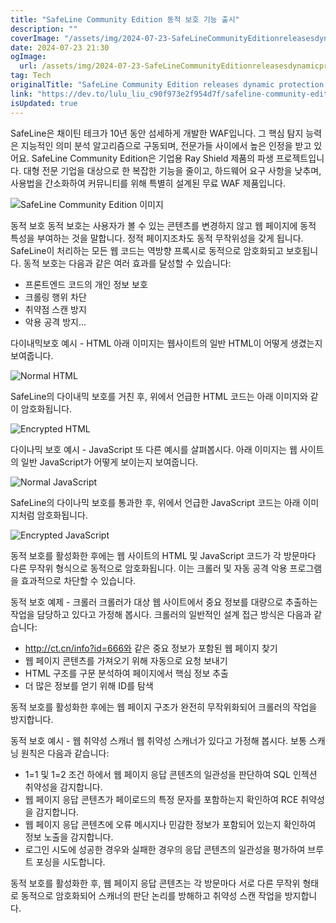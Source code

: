 ```yaml
---
title: "SafeLine Community Edition 동적 보호 기능 출시"
description: ""
coverImage: "/assets/img/2024-07-23-SafeLineCommunityEditionreleasesdynamicprotectioncapabilities_0.png"
date: 2024-07-23 21:30
ogImage: 
  url: /assets/img/2024-07-23-SafeLineCommunityEditionreleasesdynamicprotectioncapabilities_0.png
tag: Tech
originalTitle: "SafeLine Community Edition releases dynamic protection capabilities"
link: "https://dev.to/lulu_liu_c90f973e2f954d7f/safeline-community-edition-releases-dynamic-protection-capabilities-k9p"
isUpdated: true
---
```





SafeLine은 채이틴 테크가 10년 동안 섬세하게 개발한 WAF입니다. 그 핵심 탐지 능력은 지능적인 의미 분석 알고리즘으로 구동되며, 전문가들 사이에서 높은 인정을 받고 있어요. SafeLine Community Edition은 기업용 Ray Shield 제품의 파생 프로젝트입니다. 대형 전문 기업을 대상으로 한 복잡한 기능을 줄이고, 하드웨어 요구 사항을 낮추며, 사용법을 간소화하여 커뮤니티를 위해 특별히 설계된 무료 WAF 제품입니다.

![SafeLine Community Edition 이미지](/assets/img/2024-07-23-SafeLineCommunityEditionreleasesdynamicprotectioncapabilities_0.png)

동적 보호
동적 보호는 사용자가 볼 수 있는 콘텐츠를 변경하지 않고 웹 페이지에 동적 특성을 부여하는 것을 말합니다. 정적 페이지조차도 동적 무작위성을 갖게 됩니다. SafeLine이 처리하는 모든 웹 코드는 역방향 프록시로 동적으로 암호화되고 보호됩니다. 동적 보호는 다음과 같은 여러 효과를 달성할 수 있습니다:

- 프론트엔드 코드의 개인 정보 보호
- 크롤링 행위 차단
- 취약점 스캔 방지
- 악용 공격 방지...

<div class="content-ad"></div>

다이내믹보호 예시 - HTML
아래 이미지는 웹사이트의 일반 HTML이 어떻게 생겼는지 보여줍니다.

![Normal HTML](/assets/img/2024-07-23-SafeLineCommunityEditionreleasesdynamicprotectioncapabilities_1.png)

SafeLine의 다이내믹 보호를 거친 후, 위에서 언급한 HTML 코드는 아래 이미지와 같이 암호화됩니다.

![Encrypted HTML](/assets/img/2024-07-23-SafeLineCommunityEditionreleasesdynamicprotectioncapabilities_2.png)

<div class="content-ad"></div>

다이나믹 보호 예시 - JavaScript
또 다른 예시를 살펴봅시다. 아래 이미지는 웹 사이트의 일반 JavaScript가 어떻게 보이는지 보여줍니다.

![Normal JavaScript](/assets/img/2024-07-23-SafeLineCommunityEditionreleasesdynamicprotectioncapabilities_3.png)

SafeLine의 다이나믹 보호를 통과한 후, 위에서 언급한 JavaScript 코드는 아래 이미지처럼 암호화됩니다.

![Encrypted JavaScript](/assets/img/2024-07-23-SafeLineCommunityEditionreleasesdynamicprotectioncapabilities_4.png)

<div class="content-ad"></div>

동적 보호를 활성화한 후에는 웹 사이트의 HTML 및 JavaScript 코드가 각 방문마다 다른 무작위 형식으로 동적으로 암호화됩니다. 이는 크롤러 및 자동 공격 악용 프로그램을 효과적으로 차단할 수 있습니다.

동적 보호 예제 - 크롤러
크롤러가 대상 웹 사이트에서 중요 정보를 대량으로 추출하는 작업을 담당하고 있다고 가정해 봅시다. 크롤러의 일반적인 설계 접근 방식은 다음과 같습니다:

- http://ct.cn/info?id=666와 같은 중요 정보가 포함된 웹 페이지 찾기
- 웹 페이지 콘텐츠를 가져오기 위해 자동으로 요청 보내기
- HTML 구조를 구문 분석하여 페이지에서 핵심 정보 추출
- 더 많은 정보를 얻기 위해 ID를 탐색

동적 보호를 활성화한 후에는 웹 페이지 구조가 완전히 무작위화되어 크롤러의 작업을 방지합니다.

<div class="content-ad"></div>

동적 보호 예시 - 웹 취약성 스캐너
웹 취약성 스캐너가 있다고 가정해 봅시다. 보통 스캐닝 원칙은 다음과 같습니다:

- 1=1 및 1=2 조건 하에서 웹 페이지 응답 콘텐츠의 일관성을 판단하여 SQL 인젝션 취약성을 감지합니다.
- 웹 페이지 응답 콘텐츠가 페이로드의 특정 문자를 포함하는지 확인하여 RCE 취약성을 감지합니다.
- 웹 페이지 응답 콘텐츠에 오류 메시지나 민감한 정보가 포함되어 있는지 확인하여 정보 노출을 감지합니다.
- 로그인 시도에 성공한 경우와 실패한 경우의 응답 콘텐츠의 일관성을 평가하여 브루트 포싱을 시도합니다.

동적 보호를 활성화한 후, 웹 페이지 응답 콘텐츠는 각 방문마다 서로 다른 무작위 형태로 동적으로 암호화되어 스캐너의 판단 논리를 방해하고 취약성 스캔 작업을 방지합니다.